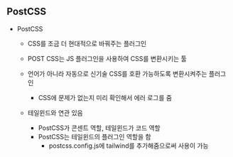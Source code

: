 ## PostCSS
- PostCSS
  - CSS를 조금 더 현대적으로 바꿔주는 플러그인
  - POST CSS는 JS 플러그인을 사용하여 CSS를 변환시키는 툴
  - 언어가 아니라 자동으로 신기술 CSS를 호환 가능하도록 변환시켜주는 플러그인
    - CSS에 문제가 없는지 미리 확인해서 에러 로그를 줌
      
  - 테일윈드와 연관 있음
    - PostCSS가 콘센트 역할, 테일윈드가 코드 역할
    - PostCSS는 테일윈드의 플러그인 역할을 함
      - postcss.config.js에 tailwind를 추가해줌으로써 사용이 가능  
